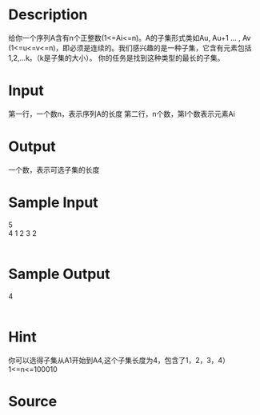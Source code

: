 
# Description

<div class="content">给你一个序列A含有n个正整数(1&lt;=Ai&lt;=n)。A的子集形式类如Au, Au+1 ... , Av (1&lt;=u&lt;=v&lt;=n)，即必须是连续的。我们感兴趣的是一种子集，它含有元素包括1,2,…k。（k是子集的大小）。 
你的任务是找到这种类型的最长的子集。 

</div>

# Input

<div class="content">第一行，一个数n，表示序列A的长度 
第二行，n个数，第I个数表示元素Ai 
</div>

# Output

<div class="content">一个数，表示可选子集的长度 
</div>

# Sample Input

<div class="content"><span class="sampledata">5<br/>
4 1 2 3 2<br/>
<br/>
</span></div>

# Sample Output

<div class="content"><span class="sampledata">4<br/>
<br/>
</span></div>

# Hint

<div class="content"><p>你可以选得子集从A1开始到A4,这个子集长度为4，包含了1，2，3，4）<br/>
1&lt;=n&lt;=100010<br/>
</p></div>

# Source

<div class="content"><p><a href="problemset.php?search="></a></p></div>

